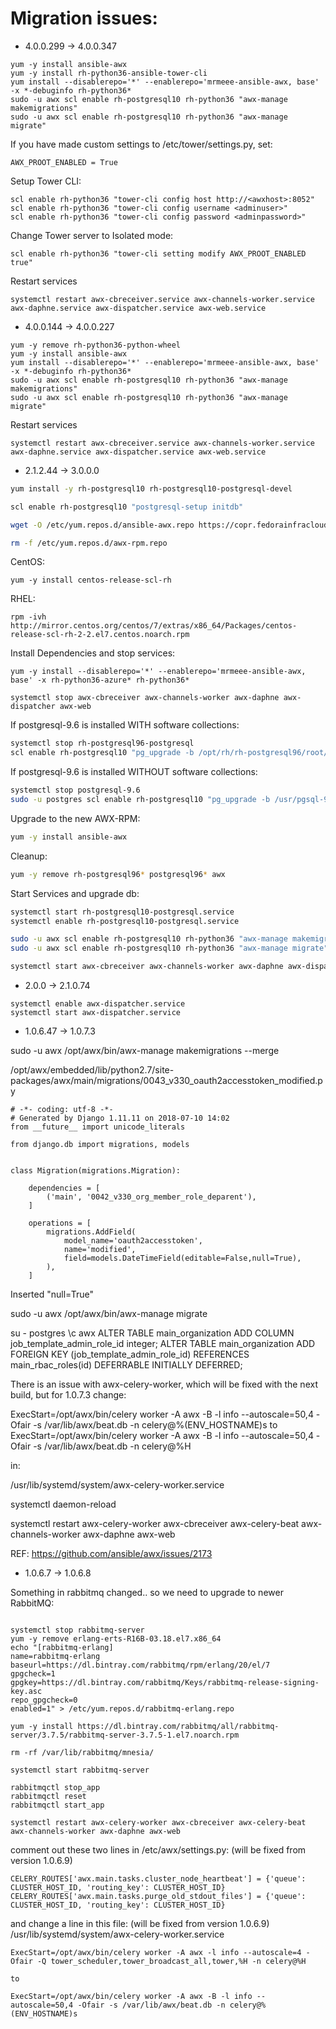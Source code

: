 # Migration issues:
* 4.0.0.299 -> 4.0.0.347
```
yum -y install ansible-awx
yum -y install rh-python36-ansible-tower-cli
yum install --disablerepo='*' --enablerepo='mrmeee-ansible-awx, base' -x *-debuginfo rh-python36*
sudo -u awx scl enable rh-postgresql10 rh-python36 "awx-manage makemigrations"
sudo -u awx scl enable rh-postgresql10 rh-python36 "awx-manage migrate"
```
If you have made custom settings to /etc/tower/settings.py, set:
```
AWX_PROOT_ENABLED = True
```
Setup Tower CLI:
```
scl enable rh-python36 "tower-cli config host http://<awxhost>:8052"
scl enable rh-python36 "tower-cli config username <adminuser>"
scl enable rh-python36 "tower-cli config password <adminpassword>"
```
Change Tower server to Isolated mode:
```
scl enable rh-python36 "tower-cli setting modify AWX_PROOT_ENABLED true"
```
Restart services
```
systemctl restart awx-cbreceiver.service awx-channels-worker.service awx-daphne.service awx-dispatcher.service awx-web.service
```

* 4.0.0.144 -> 4.0.0.227
```
yum -y remove rh-python36-python-wheel
yum -y install ansible-awx
yum install --disablerepo='*' --enablerepo='mrmeee-ansible-awx, base' -x *-debuginfo rh-python36*
sudo -u awx scl enable rh-postgresql10 rh-python36 "awx-manage makemigrations"
sudo -u awx scl enable rh-postgresql10 rh-python36 "awx-manage migrate"
```
Restart services
```
systemctl restart awx-cbreceiver.service awx-channels-worker.service awx-daphne.service awx-dispatcher.service awx-web.service
```

* 2.1.2.44 -> 3.0.0.0

```bash
yum install -y rh-postgresql10 rh-postgresql10-postgresql-devel

scl enable rh-postgresql10 "postgresql-setup initdb"

wget -O /etc/yum.repos.d/ansible-awx.repo https://copr.fedorainfracloud.org/coprs/mrmeee/ansible-awx/repo/epel-7/mrmeee-ansible-awx-epel-7.repo

rm -f /etc/yum.repos.d/awx-rpm.repo
```
CentOS:
```
yum -y install centos-release-scl-rh
```
RHEL:
```
rpm -ivh http://mirror.centos.org/centos/7/extras/x86_64/Packages/centos-release-scl-rh-2-2.el7.centos.noarch.rpm
```

Install Dependencies and stop services:
```
yum -y install --disablerepo='*' --enablerepo='mrmeee-ansible-awx, base' -x rh-python36-azure* rh-python36*

systemctl stop awx-cbreceiver awx-channels-worker awx-daphne awx-dispatcher awx-web
```
If postgresql-9.6 is installed WITH software collections:
```bash
systemctl stop rh-postgresql96-postgresql
scl enable rh-postgresql10 "pg_upgrade -b /opt/rh/rh-postgresql96/root/usr/bin/ -B /opt/rh/rh-postgresql10/root/usr/bin/ -d /var/opt/rh/rh-postgresql96/lib/pgsql/data -D /var/opt/rh/rh-postgresql10/lib/pgsql/data"

```
If postgresql-9.6 is installed WITHOUT software collections:
```bash
systemctl stop postgresql-9.6 
sudo -u postgres scl enable rh-postgresql10 "pg_upgrade -b /usr/pgsql-9.6/bin/ -B /opt/rh/rh-postgresql10/root/usr/bin/ -d /var/lib/pgsql/9.6/data/ -D /var/opt/rh/rh-postgresql10/lib/pgsql/data"

```
Upgrade to the new AWX-RPM:
```bash
yum -y install ansible-awx
```
Cleanup:
```bash
yum -y remove rh-postgresql96* postgresql96* awx
```
Start Services and upgrade db:
```bash
systemctl start rh-postgresql10-postgresql.service
systemctl enable rh-postgresql10-postgresql.service

sudo -u awx scl enable rh-postgresql10 rh-python36 "awx-manage makemigrations"
sudo -u awx scl enable rh-postgresql10 rh-python36 "awx-manage migrate"

systemctl start awx-cbreceiver awx-channels-worker awx-daphne awx-dispatcher awx-web
```

* 2.0.0 -> 2.1.0.74

```
systemctl enable awx-dispatcher.service
systemctl start awx-dispatcher.service
```

* 1.0.6.47 -> 1.0.7.3

sudo -u awx /opt/awx/bin/awx-manage makemigrations --merge

/opt/awx/embedded/lib/python2.7/site-packages/awx/main/migrations/0043_v330_oauth2accesstoken_modified.py

```
# -*- coding: utf-8 -*-
# Generated by Django 1.11.11 on 2018-07-10 14:02
from __future__ import unicode_literals

from django.db import migrations, models


class Migration(migrations.Migration):

    dependencies = [
        ('main', '0042_v330_org_member_role_deparent'),
    ]

    operations = [
        migrations.AddField(
            model_name='oauth2accesstoken',
            name='modified',
            field=models.DateTimeField(editable=False,null=True),
        ),
    ]

```

Inserted "null=True"

sudo -u awx /opt/awx/bin/awx-manage migrate

su - postgres
\c awx
ALTER TABLE main_organization ADD COLUMN job_template_admin_role_id integer;
ALTER TABLE main_organization ADD FOREIGN KEY (job_template_admin_role_id) REFERENCES main_rbac_roles(id) DEFERRABLE INITIALLY DEFERRED;

There is an issue with awx-celery-worker, which will be fixed with the next build, but for 1.0.7.3 change:

ExecStart=/opt/awx/bin/celery worker -A awx -B -l info --autoscale=50,4 -Ofair -s /var/lib/awx/beat.db -n celery@%(ENV_HOSTNAME)s
to
ExecStart=/opt/awx/bin/celery worker -A awx -B -l info --autoscale=50,4 -Ofair -s /var/lib/awx/beat.db -n celery@%H

in:

/usr/lib/systemd/system/awx-celery-worker.service

systemctl daemon-reload

systemctl restart awx-celery-worker awx-cbreceiver awx-celery-beat awx-channels-worker awx-daphne awx-web

REF: https://github.com/ansible/awx/issues/2173


* 1.0.6.7 -> 1.0.6.8

Something in rabbitmq changed.. so we need to upgrade to newer RabbitMQ:
```

systemctl stop rabbitmq-server
yum -y remove erlang-erts-R16B-03.18.el7.x86_64
echo "[rabbitmq-erlang]
name=rabbitmq-erlang
baseurl=https://dl.bintray.com/rabbitmq/rpm/erlang/20/el/7
gpgcheck=1
gpgkey=https://dl.bintray.com/rabbitmq/Keys/rabbitmq-release-signing-key.asc
repo_gpgcheck=0
enabled=1" > /etc/yum.repos.d/rabbitmq-erlang.repo
  
yum -y install https://dl.bintray.com/rabbitmq/all/rabbitmq-server/3.7.5/rabbitmq-server-3.7.5-1.el7.noarch.rpm

rm -rf /var/lib/rabbitmq/mnesia/

systemctl start rabbitmq-server

rabbitmqctl stop_app
rabbitmqctl reset
rabbitmqctl start_app

systemctl restart awx-celery-worker awx-cbreceiver awx-celery-beat awx-channels-worker awx-daphne awx-web
```
comment out these two lines in /etc/awx/settings.py: (will be fixed from version 1.0.6.9)
```
CELERY_ROUTES['awx.main.tasks.cluster_node_heartbeat'] = {'queue': CLUSTER_HOST_ID, 'routing_key': CLUSTER_HOST_ID}
CELERY_ROUTES['awx.main.tasks.purge_old_stdout_files'] = {'queue': CLUSTER_HOST_ID, 'routing_key': CLUSTER_HOST_ID}
```

and change a line in this file: (will be fixed from version 1.0.6.9)
/usr/lib/systemd/system/awx-celery-worker.service
```
ExecStart=/opt/awx/bin/celery worker -A awx -l info --autoscale=4 -Ofair -Q tower_scheduler,tower_broadcast_all,tower,%H -n celery@%H

to

ExecStart=/opt/awx/bin/celery worker -A awx -B -l info --autoscale=50,4 -Ofair -s /var/lib/awx/beat.db -n celery@%(ENV_HOSTNAME)s

```
